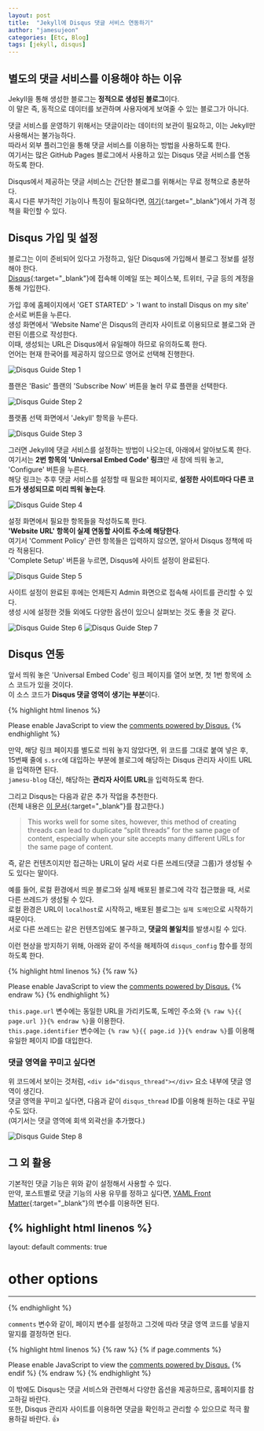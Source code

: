 ```yaml
---
layout: post
title:  "Jekyll에 Disqus 댓글 서비스 연동하기"
author: "jamesujeon"
categories: [Etc, Blog]
tags: [jekyll, disqus]
---
```


## 별도의 댓글 서비스를 이용해야 하는 이유

Jekyll을 통해 생성한 블로그는 **정적으로 생성된 블로그**이다.  
이 말은 즉, 동적으로 데이터를 보관하며 사용자에게 보여줄 수 있는 블로그가 아니다.

댓글 서비스를 운영하기 위해서는 댓글이라는 데이터의 보관이 필요하고, 이는 Jekyll만 사용해서는 불가능하다.  
따라서 외부 플러그인을 통해 댓글 서비스를 이용하는 방법을 사용하도록 한다.  
여기서는 많은 GitHub Pages 블로그에서 사용하고 있는 Disqus 댓글 서비스를 연동하도록 한다.

Disqus에서 제공하는 댓글 서비스는 간단한 블로그를 위해서는 무료 정책으로 충분하다.  
혹시 다른 부가적인 기능이나 특징이 필요하다면, [여기][Disqus 가격 정책]{:target="_blank"}에서 가격 정책을 확인할 수 있다.

## Disqus 가입 및 설정

블로그는 이미 준비되어 있다고 가정하고, 일단 Disqus에 가입해서 블로그 정보를 설정해야 한다.  
[Disqus][Disqus]{:target="_blank"}에 접속해 이메일 또는 페이스북, 트위터, 구글 등의 계정을 통해 가입한다.

가입 후에 홈페이지에서 'GET STARTED' > 'I want to install Disqus on my site' 순서로 버튼을 누른다.  
생성 화면에서 'Website Name'은 Disqus의 관리자 사이트로 이용되므로 블로그와 관련된 이름으로 작성한다.  
이때, 생성되는 URL은 Disqus에서 유일해야 하므로 유의하도록 한다.  
언어는 현재 한국어를 제공하지 않으므로 영어로 선택해 진행한다.

![Disqus Guide Step 1](assets/disqus_guide/1.png)
&nbsp;  

플랜은 'Basic' 플랜의 'Subscribe Now' 버튼을 눌러 무료 플랜을 선택한다.

![Disqus Guide Step 2](assets/disqus_guide/2.png)
&nbsp;  

플랫폼 선택 화면에서 'Jekyll' 항목을 누른다.

![Disqus Guide Step 3](assets/disqus_guide/3.png)
&nbsp;  

그러면 Jekyll에 댓글 서비스를 설정하는 방법이 나오는데, 아래에서 알아보도록 한다.  
여기서는 **2번 항목의 'Universal Embed Code' 링크**만 새 창에 띄워 놓고, 'Configure' 버튼을 누른다.  
해당 링크는 추후 댓글 서비스를 설정할 때 필요한 페이지로, **설정한 사이트마다 다른 코드가 생성되므로 미리 띄워 놓는다**.

![Disqus Guide Step 4](assets/disqus_guide/4.png)
&nbsp;  

설정 화면에서 필요한 항목들을 작성하도록 한다.  
**'Website URL' 항목이 실제 연동할 사이트 주소에 해당한다**.  
여기서 'Comment Policy' 관련 항목들은 입력하지 않으면, 알아서 Disqus 정책에 따라 적용된다.  
'Complete Setup' 버튼을 누르면, Disqus에 사이트 설정이 완료된다.

![Disqus Guide Step 5](assets/disqus_guide/5.png)
&nbsp;  

사이트 설정이 완료된 후에는 언제든지 Admin 화면으로 접속해 사이트를 관리할 수 있다.  
생성 시에 설정한 것들 외에도 다양한 옵션이 있으니 살펴보는 것도 좋을 것 같다.

![Disqus Guide Step 6](assets/disqus_guide/6.png)
![Disqus Guide Step 7](assets/disqus_guide/7.png)
&nbsp;  

## Disqus 연동

앞서 띄워 놓은 'Universal Embed Code' 링크 페이지를 열어 보면, 첫 1번 항목에 소스 코드가 있을 것이다.  
이 소스 코드가 **Disqus 댓글 영역이 생기는 부분**이다.

{% highlight html linenos %}
<div id="disqus_thread"></div>
<script>
  /**
  *  RECOMMENDED CONFIGURATION VARIABLES: EDIT AND UNCOMMENT THE SECTION BELOW TO INSERT DYNAMIC VALUES FROM YOUR PLATFORM OR CMS.
  *  LEARN WHY DEFINING THESE VARIABLES IS IMPORTANT: https://disqus.com/admin/universalcode/#configuration-variables*/
  /*
  var disqus_config = function () {
    this.page.url = PAGE_URL;  // Replace PAGE_URL with your page's canonical URL variable
    this.page.identifier = PAGE_IDENTIFIER; // Replace PAGE_IDENTIFIER with your page's unique identifier variable
  };
  */

  (function() { // DON'T EDIT BELOW THIS LINE
    var d = document, s = d.createElement('script');
    s.src = 'https://jamesu-blog.disqus.com/embed.js';
    s.setAttribute('data-timestamp', +new Date());
    (d.head || d.body).appendChild(s);
  })();
</script>
<noscript>Please enable JavaScript to view the <a href="https://disqus.com/?ref_noscript">comments powered by Disqus.</a></noscript>
{% endhighlight %}

만약, 해당 링크 페이지를 별도로 띄워 놓지 않았다면, 위 코드를 그대로 붙여 넣은 후, 15번째 줄에 `s.src`에 대입하는 부분에 블로그에 해당하는 Disqus 관리자 사이트 URL을 입력하면 된다.  
`jamesu-blog` 대신, 해당하는 **관리자 사이트 URL**을 입력하도록 한다.

그리고 Disqus는 다음과 같은 추가 작업을 추천한다.  
(전체 내용은 [이 문서][Disqus split threads 문제]{:target="_blank"}를 참고한다.)

> This works well for some sites, however, this method of creating threads can lead to duplicate “split threads” for the same page of content, especially when your site accepts many different URLs for the same page of content.

즉, 같은 컨텐츠이지만 접근하는 URL이 달라 서로 다른 쓰레드(댓글 그룹)가 생성될 수도 있다는 말이다.

예를 들어, 로컬 환경에서 띄운 블로그와 실제 배포된 블로그에 각각 접근했을 때, 서로 다른 쓰레드가 생성될 수 있다.  
로컬 환경은 URL이 `localhost`로 시작하고, 배포된 블로그는 `실제 도메인`으로 시작하기 때문이다.  
서로 다른 쓰레드는 같은 컨텐츠임에도 불구하고, **댓글의 불일치**를 발생시킬 수 있다.

이런 현상을 방지하기 위해, 아래와 같이 주석을 해제하여 `disqus_config` 함수를 정의하도록 한다.

{% highlight html linenos %}
{% raw %}
<div id="disqus_thread"></div>
<script>
  /**
  *  RECOMMENDED CONFIGURATION VARIABLES: EDIT AND UNCOMMENT THE SECTION BELOW TO INSERT DYNAMIC VALUES FROM YOUR PLATFORM OR CMS.
  *  LEARN WHY DEFINING THESE VARIABLES IS IMPORTANT: https://disqus.com/admin/universalcode/#configuration-variables*/
  var disqus_config = function () {
    this.page.url = 'https://jamesu.blog{{ page.url }}';
    this.page.identifier = '{{ page.id }}';
  };

  (function() { // DON'T EDIT BELOW THIS LINE
    var d = document, s = d.createElement('script');
    s.src = 'https://jamesu-blog.disqus.com/embed.js';
    s.setAttribute('data-timestamp', +new Date());
    (d.head || d.body).appendChild(s);
  })();
</script>
<noscript>Please enable JavaScript to view the <a href="https://disqus.com/?ref_noscript">comments powered by Disqus.</a></noscript>
{% endraw %}
{% endhighlight %}

`this.page.url` 변수에는 동일한 URL을 가리키도록, 도메인 주소와 `{% raw %}{{ page.url }}{% endraw %}`을 이용한다.  
`this.page.identifier` 변수에는 `{% raw %}{{ page.id }}{% endraw %}`를 이용해 유일한 페이지 ID를 대입한다.

### 댓글 영역을 꾸미고 싶다면

위 코드에서 보이는 것처럼, `<div id="disqus_thread"></div>` 요소 내부에 댓글 영역이 생긴다.  
댓글 영역을 꾸미고 싶다면, 다음과 같이 `disqus_thread` ID를 이용해 원하는 대로 꾸밀 수도 있다.  
(여기서는 댓글 영역에 회색 외곽선을 추가했다.)

![Disqus Guide Step 8](assets/disqus_guide/8.png)
&nbsp;  

## 그 외 활용

기본적인 댓글 기능은 위와 같이 설정해서 사용할 수 있다.  
만약, 포스트별로 댓글 기능의 사용 유무를 정하고 싶다면, [YAML Front Matter][YAML Front Matter]{:target="_blank"}의 변수를 이용하면 된다.  

{% highlight html linenos %}
---
layout: default
comments: true
# other options
---
{% endhighlight %}

`comments` 변수와 같이, 페이지 변수를 설정하고 그것에 따라 댓글 영역 코드를 넣을지 말지를 결정하면 된다.

{% highlight html linenos %}
{% raw %}
{% if page.comments %}
  <div id="disqus_thread"></div>
  <script>
    /**
    *  RECOMMENDED CONFIGURATION VARIABLES: EDIT AND UNCOMMENT THE SECTION BELOW TO INSERT DYNAMIC VALUES FROM YOUR PLATFORM OR CMS.
    *  LEARN WHY DEFINING THESE VARIABLES IS IMPORTANT: https://disqus.com/admin/universalcode/#configuration-variables*/
    var disqus_config = function () {
      this.page.url = 'https://jamesu.blog{{ page.url }}';
      this.page.identifier = '{{ page.id }}';
    };

    (function() { // DON'T EDIT BELOW THIS LINE
      var d = document, s = d.createElement('script');
      s.src = 'https://jamesu-blog.disqus.com/embed.js';
      s.setAttribute('data-timestamp', +new Date());
      (d.head || d.body).appendChild(s);
    })();
  </script>
  <noscript>Please enable JavaScript to view the <a href="https://disqus.com/?ref_noscript">comments powered by Disqus.</a></noscript>
{% endif %}
{% endraw %}
{% endhighlight %}

이 밖에도 Disqus는 댓글 서비스와 관련해서 다양한 옵션을 제공하므로, 홈페이지를 참고하길 바란다.  
또한, Disqus 관리자 사이트를 이용하면 댓글을 확인하고 관리할 수 있으므로 적극 활용하길 바란다. 👍

[Disqus]: https://disqus.com/
[Disqus 가격 정책]: https://disqus.com/pricing/
[Disqus split threads 문제]: https://help.disqus.com/en/articles/1717137-use-configuration-variables-to-avoid-split-threads-and-missing-comments
[YAML Front Matter]: https://jekyllrb.com/docs/front-matter/
